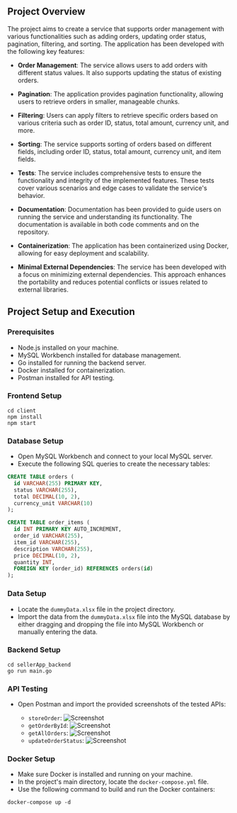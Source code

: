 ## Project Overview

The project aims to create a service that supports order management with various functionalities such as adding orders, updating order status, pagination, filtering, and sorting. The application has been developed with the following key features:

- **Order Management**: The service allows users to add orders with different status values. It also supports updating the status of existing orders.

- **Pagination**: The application provides pagination functionality, allowing users to retrieve orders in smaller, manageable chunks.

- **Filtering**: Users can apply filters to retrieve specific orders based on various criteria such as order ID, status, total amount, currency unit, and more.

- **Sorting**: The service supports sorting of orders based on different fields, including order ID, status, total amount, currency unit, and item fields.

- **Tests**: The service includes comprehensive tests to ensure the functionality and integrity of the implemented features. These tests cover various scenarios and edge cases to validate the service's behavior.

- **Documentation**: Documentation has been provided to guide users on running the service and understanding its functionality. The documentation is available in both code comments and on the repository.

- **Containerization**: The application has been containerized using Docker, allowing for easy deployment and scalability.

- **Minimal External Dependencies**: The service has been developed with a focus on minimizing external dependencies. This approach enhances the portability and reduces potential conflicts or issues related to external libraries.

## Project Setup and Execution

### Prerequisites

- Node.js installed on your machine.
- MySQL Workbench installed for database management.
- Go installed for running the backend server.
- Docker installed for containerization.
- Postman installed for API testing.

### Frontend Setup

```shell
cd client
npm install
npm start 
```

### Database Setup

- Open MySQL Workbench and connect to your local MySQL server.
- Execute the following SQL queries to create the necessary tables:

```sql
CREATE TABLE orders (
  id VARCHAR(255) PRIMARY KEY,
  status VARCHAR(255),
  total DECIMAL(10, 2),
  currency_unit VARCHAR(10)
);

CREATE TABLE order_items (
  id INT PRIMARY KEY AUTO_INCREMENT,
  order_id VARCHAR(255),
  item_id VARCHAR(255),
  description VARCHAR(255),
  price DECIMAL(10, 2),
  quantity INT,
  FOREIGN KEY (order_id) REFERENCES orders(id)
);
```

### Data Setup

- Locate the `dummyData.xlsx` file in the project directory.
- Import the data from the `dummyData.xlsx` file into the MySQL database by either dragging and dropping the file into MySQL Workbench or manually entering the data.

### Backend Setup

```shell
cd sellerApp_backend
go run main.go
```
### API Testing

- Open Postman and import the provided screenshots of the tested APIs:

  - `storeOrder`: ![Screenshot](https://photos.app.goo.gl/XzgGWN4yPSstjDrBA)
  - `getOrderById`: ![Screenshot](https://photos.app.goo.gl/Haj3SrQDas6Bxs7F8)
  - `getAllOrders`: ![Screenshot](https://example.com/getAllOrders-screenshot.png)
  - `updateOrderStatus`: ![Screenshot](https://example.com/updateOrderStatus-screenshot.png)

### Docker Setup

- Make sure Docker is installed and running on your machine.
- In the project's main directory, locate the `docker-compose.yml` file.
- Use the following command to build and run the Docker containers:

```shell
docker-compose up -d
```
